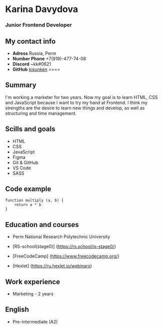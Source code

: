 # Karina Davydova
### Junior Frontend Developer
## My contact info
* **Adress** Russia, Perm
* **Number Phone** +7(919)-477-74-08
* **Discord** ~kk#0621
* **GitHub** [kisunken](https://github.com/kisunken)
====

## Summary
I'm working a marketer for two years. Now my goal is to learn HTML, CSS and JavaScript because I want to try my hand at Frontend. I think my strengths are the desire to learn new things and develop, as well as structuring and time management. 

## Scills and goals
* HTML
* CSS
* JavaScript
* Figma
* Git & GitHub
* VS Code
* SASS

## Code example
```
function multiply (a, b) {
    return a * b
}
```

## Education and courses
* Perm National Research Polytechnic University

* [RS-school(stage0)] (https://rs.school/js-stage0/)
* [FreeCodeCamp] (https://www.freecodecamp.org/)
* [Hexlet] (https://ru.hexlet.io/webinars)

## Work experience
* Marketing - 2 years

## English
* Pre-intermediate (A2)